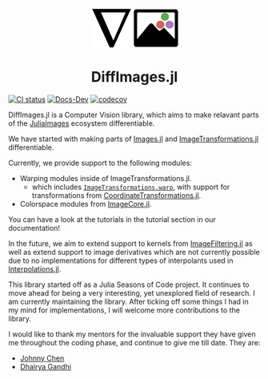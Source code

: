 <p align="center">
<img width="175px" src="./docs/src/assets/small_logo.png"/>
<h1 align="center">DiffImages.jl</h1>
</p>

[![CI status](https://github.com/SomTambe/DiffImages.jl/actions/workflows/ci.yml/badge.svg)](https://github.com/SomTambe/DiffImages.jl/actions/workflows/ci.yml)
[![Docs-Dev](https://img.shields.io/badge/docs-dev-blue.svg)](https://somtambe.github.io/DiffImages.jl/dev/)
[![codecov](https://codecov.io/gh/SomTambe/DiffImages.jl/branch/main/graph/badge.svg?token=T9WFI8C9Q9)](https://codecov.io/gh/SomTambe/DiffImages.jl)

DiffImages.jl is a Computer Vision library, which aims to make relavant parts of the [JuliaImages](https://github.com/JuliaImages) ecosystem differentiable. 

We have started with making parts of [Images.jl](https://github.com/JuliaImages/Images.jl) and [ImageTransformations.jl](https://github.com/JuliaImages/ImageTransformations.jl) differentiable.

Currently, we provide support to the following modules:
- Warping modules inside of ImageTransformations.jl.
    - which includes [`ImageTransformations.warp`](https://juliaimages.org/ImageTransformations.jl/stable/reference/#ImageTransformations.warp), with support for transformations from [CoordinateTransformations.jl](https://github.com/JuliaGeometry/CoordinateTransformations.jl).
- Colorspace modules from [ImageCore.jl](https://github.com/JuliaImages/ImageCore.jl).

You can have a look at the tutorials in the tutorial section in our documentation!

In the future, we aim to extend support to kernels from [ImageFiltering.jl](https://github.com/JuliaImages/ImageFiltering.jl) as well as extend support to image derivatives which are not currently possible due to no implementations for different types of interpolants used in [Interpolations.jl](https://github.com/JuliaMath/Interpolations.jl).

This library started off as a Julia Seasons of Code project. It continues to move ahead for being a very interesting, yet unexplored field of research. I am currently maintaining the library. After ticking off some things I had in my mind for implementations, I will welcome more contributions to the library.

I would like to thank my mentors for the invaluable support they have given me throughout the coding phase, and continue to give me till date. They are:
- [Johnny Chen](https://github.com/johnnychen94)
- [Dhairya Gandhi](https://github.com/DhairyaLGandhi)
